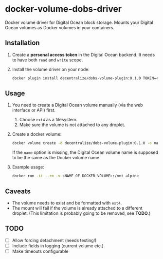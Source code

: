 # docker-volume-dobs-driver

Docker volume driver for Digital Ocean block storage. Mounts your Digital Ocean volumes as Docker volumes in your containers.

## Installation

1. Create a **personal access token** in the Digital Ocean backend. It needs to have both `read` and `write` scope.

1. Install the volume driver on your node:

    ```bash
    docker plugin install decentralize/dobs-volume-plugin:0.1.0 TOKEN=<DIGITALOCEAN API TOKEN>
    ```

## Usage

1. You need to create a Digital Ocean volume manually (via the web interface or API) first. 
   1. Choose `ext4` as a filesystem.
   2. Make sure the volume is not attached to any droplet.
1. Create a docker volume:
    ```bash
    docker volume create -d decentralize/dobs-volume-plugin:0.1.0 -o name=<NAME OF DIGITALOCEAN VOLUME> <NAME OF DOCKER VOLUME>
    ```
    If the `name` option is missing, the Digital Ocean volume name is supposed to be the same as the Docker volume name.

1. Example usage:
    ```bash
    docker run -it --rm -v <NAME OF DOCKER VOLUME>:/mnt alpine
    ```

## Caveats

* The volume needs to exist and be formatted with `ext4`.
* The mount will fail if the volume is already attached to a different droplet. (This limitation is probably going to be removed, see **TODO**.)

## TODO

- [ ] Allow forcing detachment (needs testing!)
- [ ] Include fields in logging (current volume etc.)
- [ ] Make timeouts configurable